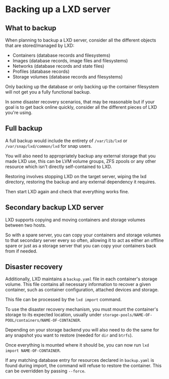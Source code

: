 # Backing up a LXD server
## What to backup
When planning to backup a LXD server, consider all the different objects
that are stored/managed by LXD:

 - Containers (database records and filesystems)
 - Images (database records, image files and filesystems)
 - Networks (database records and state files)
 - Profiles (database records)
 - Storage volumes (database records and filesystems)

Only backing up the database or only backing up the container filesystem
will not get you a fully functional backup.

In some disaster recovery scenarios, that may be reasonable but if your
goal is to get back online quickly, consider all the different pieces of
LXD you're using.

## Full backup
A full backup would include the entirety of `/var/lib/lxd` or
`/var/snap/lxd/common/lxd` for snap users.

You will also need to appropriately backup any external storage that you
made LXD use, this can be LVM volume groups, ZFS zpools or any other
resource which isn't directly self-contained to LXD.

Restoring involves stopping LXD on the target server, wiping the lxd
directory, restoring the backup and any external dependency it requires.

Then start LXD again and check that everything works fine.

## Secondary backup LXD server
LXD supports copying and moving containers and storage volumes between two hosts.

So with a spare server, you can copy your containers and storage volumes
to that secondary server every so often, allowing it to act as either an
offline spare or just as a storage server that you can copy your
containers back from if needed.

## Disaster recovery
Additionally, LXD maintains a `backup.yaml` file in each container's storage
volume. This file contains all necessary information to recover a given
container, such as container configuration, attached devices and storage.

This file can be processed by the `lxd import` command.

To use the disaster recovery mechanism, you must mount the container's
storage to its expected location, usually under
`storage-pools/NAME-OF-POOL/containers/NAME-OF-CONTAINER`.

Depending on your storage backend you will also need to do the same for
any snapshot you want to restore (needed for `dir` and `btrfs`).

Once everything is mounted where it should be, you can now run `lxd import NAME-OF-CONTAINER`.

If any matching database entry for resources declared in `backup.yaml` is found
during import, the command will refuse to restore the container.  This can be
overridden by passing `--force`.
